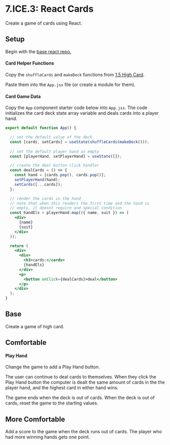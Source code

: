 # 7.ICE.3: React Cards

Create a game of cards using React.

## Setup

Begin with the [base react repo.](https://github.com/rocketacademy/react-express-base-swe1)

#### Card Helper Functions

Copy the `shuffleCards` and `makeDeck` functions from [1.5 High Card](../../1-front-end-basics/1.5-high-card-dom.md).

Paste them into the `App.jsx` file \(or create a module for them\). 

#### Card Game Data

Copy the `App` component starter code below into `App.jsx`. The code initializes the card deck state array variable and deals cards into a player hand.

```jsx
export default function App() {

  // set the default value of the deck
  const [cards, setCards] = useState(shuffleCards(makeDeck()));
  
  // set the default player hand as empty
  const [playerHand, setPlayerHand] = useState([]);

  // create the deal button click handler
  const dealCards = () => {
    const hand = [cards.pop(), cards.pop()];
    setPlayerHand(hand);
    setCards([...cards]);
  };

  // render the cards in the hand
  // note that when this renders the first time and the hand is
  // empty, it doesnt require and special condition
  const handEls = playerHand.map(({ name, suit }) => (
    <div>
      {name}
      {suit}
    </div>
  ));

  return (
    <div>
      <div>
        <h3>cards:</cards>
        {handEls}
      </div>
      <p>
        <button onClick={dealCards}>deal</button>
      </p>
    </div>
  );
}
```

## Base

Create a game of high card.

## Comfortable

#### Play Hand

Change the game to add a Play Hand button.

The user can continue to deal cards to themselves. When they click the Play Hand button the computer is dealt the same amount of cards in the the player hand, and the highest card in either hand wins.

The game ends when the deck is out of cards. When the deck is out of cards, reset the game to the starting values.

## More Comfortable

Add a score to the game when the deck runs out of cards. The player who had more winning hands gets one point.

